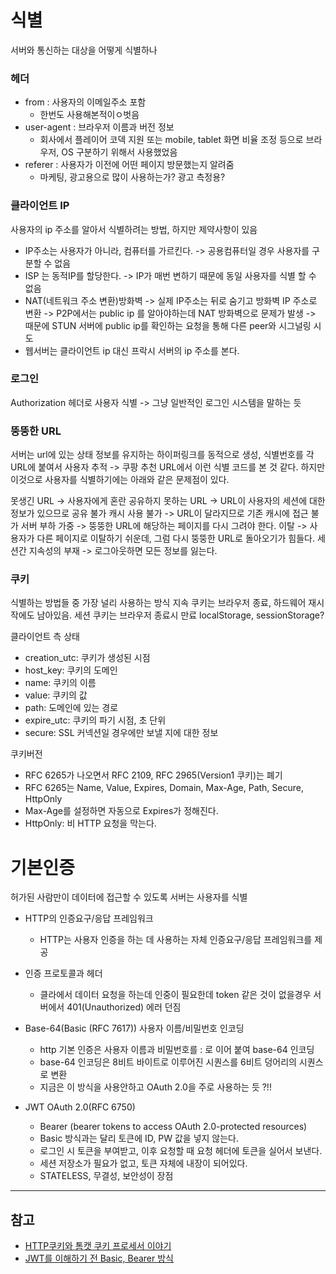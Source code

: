 # 식별
서버와 통신하는 대상을 어떻게 식별하나

### 헤더 
- from : 사용자의 이메일주소 포함
  - 한번도 사용해본적이ㅇ벗음 
- user-agent : 브라우저 이름과 버전 정보
  - 회사에서 플레이어 코덱 지원 또는 mobile, tablet 화면 비율 조정 등으로 브라우저, OS 구분하기 위해서 사용했었음
- referer : 사용자가 이전에 어떤 페이지 방문했는지 알려줌
  - 마케팅, 광고용으로 많이 사용하는가? 광고 측정용? 

### 클라이언트 IP
사용자의 ip 주소를 알아서 식별하려는 방법, 하지만 제약사항이 있음 

- IP주소는 사용자가 아니라, 컴퓨터를 가르킨다. -> 공용컴퓨터일 경우 사용자를 구분할 수 없음
- ISP 는 동적IP를 할당한다. -> IP가 매번 변하기 때문에 동일 사용자를 식별 할 수 없음
- NAT(네트워크 주소 변환)방화벽 -> 실제 IP주소는 뒤로 숨기고 방화벽 IP 주소로 변환
  -> P2P에서는 public ip 를 알아야하는데 NAT 방화벽으로 문제가 발생 
  -> 때문에 STUN 서버에 public ip를 확인하는 요청을 통해 다른 peer와 시그널링 시도
- 웹서버는 클라이언트 ip 대신 프락시 서버의 ip 주소를 본다. 

### 로그인 
Authorization 헤더로 사용자 식별 
-> 그냥 일반적인 로그인 시스템을 말하는 듯 

### 뚱뚱한 URL
서버는 url에 있는 상태 정보를 유지하는 하이퍼링크를 동적으로 생성, 식별번호를 각 URL에 붙여서 사용자 추적
-> 쿠팡 추천 URL에서 이런 식별 코드를 본 것 같다.
하지만 이것으로 사용자를 식별하기에는 아래와 같은 문제점이 있다. 

못생긴 URL -> 사용자에게 혼란
공유하지 못하는 URL -> URL이 사용자의 세션에 대한 정보가 있으므로 공유 불가
캐시 사용 불가 -> URL이 달라지므로 기존 캐시에 접근 불가
서버 부하 가중 -> 뚱뚱한 URL에 해당하는 페이지를 다시 그려야 한다.
이탈 -> 사용자가 다른 페이지로 이탈하기 쉬운데, 그럼 다시 뚱뚱한 URL로 돌아오기가 힘들다.
세션간 지속성의 부재 -> 로그아웃하면 모든 정보를 잃는다.

### 쿠키
식별하는 방법들 중 가장 널리 사용하는 방식
지속 쿠키는 브라우저 종료, 하드웨어 재시작에도 남아있음.
세션 쿠키는 브라우저 종료시 만료
localStorage, sessionStorage?  

클라이언트 측 상태  
- creation_utc: 쿠키가 생성된 시점
- host_key: 쿠키의 도메인
- name: 쿠키의 이름
- value: 쿠키의 값
- path: 도메인에 있는 경로
- expire_utc: 쿠키의 파기 시점, 초 단위
- secure: SSL 커넥션일 경우에만 보낼 지에 대한 정보

쿠키버전   
- RFC 6265가 나오면서 RFC 2109, RFC 2965(Version1 쿠키)는 폐기
- RFC 6265는 Name, Value, Expires, Domain, Max-Age, Path, Secure, HttpOnly
- Max-Age를 설정하면 자동으로 Expires가 정해진다.
- HttpOnly: 비 HTTP 요청을 막는다.


# 기본인증
허가된 사람만이 데이터에 접근할 수 있도록 서버는 사용자를 식별

- HTTP의 인증요구/응답 프레임워크
  - HTTP는 사용자 인증을 하는 데 사용하는 자체 인증요구/응답 프레임워크를 제공
- 인증 프로토콜과 헤더
  - 클라에서 데이터 요청을 하는데 인중이 필요한데 token 같은 것이 없을경우 서버에서 401(Unauthorized) 에러 던짐

- Base-64(Basic (RFC 7617)) 사용자 이름/비밀번호 인코딩
  - http 기본 인증은 사용자 이름과 비밀번호를 : 로 이어 붙여 base-64 인코딩
  - base-64 인코딩은 8비트 바이트로 이루어진 시퀀스를 6비트 덩어리의 시퀀스로 변환
  - 지금은 이 방식을 사용안하고 OAuth 2.0을 주로 사용하는 듯 ?!!

- JWT OAuth 2.0(RFC 6750)
  - Bearer (bearer tokens to access OAuth 2.0-protected resources) 
  - Basic 방식과는 달리 토큰에 ID, PW 값을 넣지 않는다.
  - 로그인 시 토큰을 부여받고, 이후 요청할 때 요청 헤더에 토큰을 실어서 보낸다.
  - 세션 저장소가 필요가 없고, 토큰 자체에 내장이 되어있다.
  - STATELESS, 무결성, 보안성이 장점



---- 
## 참고
- [HTTP쿠키와 톰캣 쿠키 프로세서 이야기](https://meetup.toast.com/posts/209)
- [JWT를 이해하기 전 Basic, Bearer 방식](https://iseunghan.tistory.com/364)

